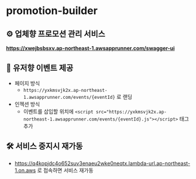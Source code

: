 # promotion-builder

## ⚙️ 업체향 프로모션 관리 서비스

**https://xwejbsbsxv.ap-northeast-1.awsapprunner.com/swagger-ui**

## 📔 유저향 이벤트 제공

- 페이지 방식
  - `https://yxkmsvjk2x.ap-northeast-1.awsapprunner.com/events/{eventId}` 로 랜딩
- 인젝션 방식
  - 이벤트를 삽입할 위치에 `<script src="https://yxkmsvjk2x.ap-northeast-1.awsapprunner.com/events/{eventId}.js"></script>` 태그 추가

## 🛠️ 서비스 중지시 재가동

- https://q4kopjdc4o652suv3enaeu2wke0neqtx.lambda-url.ap-northeast-1.on.aws 로 접속하면 서비스 재가동
